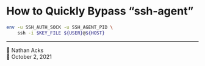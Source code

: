 # How to Quickly Bypass “ssh-agent”

```bash
env -u SSH_AUTH_SOCK -u SSH_AGENT_PID \
	ssh -i $KEY_FILE ${USER}@${HOST}
```

- - - -

<span aria-hidden="true">👤</span> Nathan Acks  
<span aria-hidden="true">📅</span> October 2, 2021

